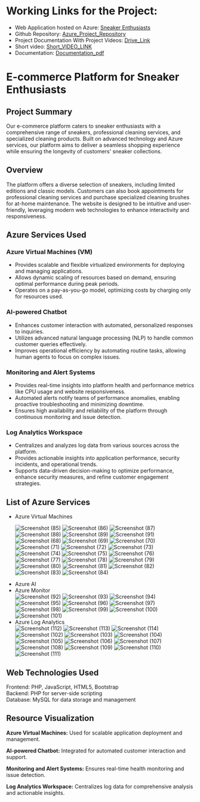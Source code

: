 <!DOCTYPE html>
<html lang="en">
<head>
    <meta charset="UTF-8">
    <meta name="viewport" content="width=device-width, initial-scale=1.0">
    
</head>
<body>
     <h1>Working Links for the Project:</h1>
  <ul>
    <li>Web Application hosted on Azure: <a href=""> Sneaker Enthusiasts </a></li>
    <li>Github Repository: <a href="">Azure_Project_Repository </a></li>
    <li>Project Documentation With Project Videos: <a href="">Drive_Link</a></li>
    <li>Short video: <a href="">Short_VIDEO_LINK</a></li>
    <li>Documentation: <a href="">Documentation_pdf</a></li>
  </ul>
    <h1>E-commerce Platform for Sneaker Enthusiasts</h1>
    <h2>Project Summary</h2>
    <p>Our e-commerce platform caters to sneaker enthusiasts with a comprehensive range of sneakers, professional cleaning services, and specialized cleaning products. Built on advanced technology and Azure services, our platform aims to deliver a seamless shopping experience while ensuring the longevity of customers' sneaker collections.</p>
    <h2>Overview</h2>
    <p>The platform offers a diverse selection of sneakers, including limited editions and classic models. Customers can also book appointments for professional cleaning services and purchase specialized cleaning brushes for at-home maintenance. The website is designed to be intuitive and user-friendly, leveraging modern web technologies to enhance interactivity and responsiveness.</p>
    <h2>Azure Services Used</h2>
    <div class="highlight">
        <h3>Azure Virtual Machines (VM)</h3>
        <ul>
            <li>Provides scalable and flexible virtualized environments for deploying and managing applications.</li>
            <li>Allows dynamic scaling of resources based on demand, ensuring optimal performance during peak periods.</li>
            <li>Operates on a pay-as-you-go model, optimizing costs by charging only for resources used.</li>
        </ul>
    </div>
    <div class="highlight">
        <h3>AI-powered Chatbot</h3>
        <ul>
            <li>Enhances customer interaction with automated, personalized responses to inquiries.</li>
            <li>Utilizes advanced natural language processing (NLP) to handle common customer queries effectively.</li>
            <li>Improves operational efficiency by automating routine tasks, allowing human agents to focus on complex issues.</li>
        </ul>
    </div>
    <div class="highlight">
        <h3>Monitoring and Alert Systems</h3>
        <ul>
            <li>Provides real-time insights into platform health and performance metrics like CPU usage and website responsiveness.</li>
            <li>Automated alerts notify teams of performance anomalies, enabling proactive troubleshooting and minimizing downtime.</li>
            <li>Ensures high availability and reliability of the platform through continuous monitoring and issue detection.</li>
        </ul>
    </div>
    <div class="highlight">
        <h3>Log Analytics Workspace</h3>
        <ul>
            <li>Centralizes and analyzes log data from various sources across the platform.</li>
            <li>Provides actionable insights into application performance, security incidents, and operational trends.</li>
            <li>Supports data-driven decision-making to optimize performance, enhance security measures, and refine customer engagement strategies.</li>
        </ul>
    </div>
    <h2>List of Azure Services</h2>
    <ul>
        <li>Azure Virtual Machines</li>

![Screenshot (85)](https://github.com/rajaatt/azure/assets/169874142/82bbd4f7-89fe-45b5-8171-c3cc107e877e)
![Screenshot (86)](https://github.com/rajaatt/azure/assets/169874142/fd36c81d-ad85-4a94-a902-ab34cf284386)
![Screenshot (87)](https://github.com/rajaatt/azure/assets/169874142/2a62a711-8d99-4ccf-a26a-88a5cff3e6a6)
![Screenshot (88)](https://github.com/rajaatt/azure/assets/169874142/8495e824-a0dc-4903-9099-765b67a3db08)
![Screenshot (89)](https://github.com/rajaatt/azure/assets/169874142/c9a60981-26f6-4da9-9564-4a19fac52039)
![Screenshot (91)](https://github.com/rajaatt/azure/assets/169874142/8567e8ce-b695-4f5d-9b96-f1174df13ecb)
![Screenshot (68)](https://github.com/rajaatt/azure/assets/169874142/22bb89e7-01e2-4606-8c5a-7abae4b088fe)
![Screenshot (69)](https://github.com/rajaatt/azure/assets/169874142/e935a86a-9646-4299-8aff-96436c537af2)
![Screenshot (70)](https://github.com/rajaatt/azure/assets/169874142/7e181552-1557-4a9e-8853-f9964b95796f)
![Screenshot (71)](https://github.com/rajaatt/azure/assets/169874142/0e6fb4bd-ee08-45a3-8b07-49cef53d64c0)
![Screenshot (72)](https://github.com/rajaatt/azure/assets/169874142/88f10584-5f4e-4027-8ee3-74c49cca26f0)
![Screenshot (73)](https://github.com/rajaatt/azure/assets/169874142/e4e9e269-0bf8-4942-9ce8-a0fd77e22db3)
![Screenshot (74)](https://github.com/rajaatt/azure/assets/169874142/535e1b7c-01cc-4a68-9414-72ce19825057)
![Screenshot (75)](https://github.com/rajaatt/azure/assets/169874142/864a03b1-b9a1-4d23-ad79-975fd6fbeaba)
![Screenshot (76)](https://github.com/rajaatt/azure/assets/169874142/7bd4b6d8-1ece-4d81-80e4-cfdbdd58b08b)
![Screenshot (77)](https://github.com/rajaatt/azure/assets/169874142/6c39c550-5ab3-4785-a9f7-6c7148b13285)
![Screenshot (78)](https://github.com/rajaatt/azure/assets/169874142/7bf2c4da-4d0b-4c11-8e66-1a2985029daa)
![Screenshot (79)](https://github.com/rajaatt/azure/assets/169874142/93f9ffac-ef56-4fb4-8643-041a69c65567)
![Screenshot (80)](https://github.com/rajaatt/azure/assets/169874142/789a52de-1d45-4020-ad2b-74d336d80d1c)
![Screenshot (81)](https://github.com/rajaatt/azure/assets/169874142/4c62d37c-7b93-40d8-a05e-0cf911513396)
![Screenshot (82)](https://github.com/rajaatt/azure/assets/169874142/4894450e-731b-4f07-b429-ca62827623b8)
![Screenshot (83)](https://github.com/rajaatt/azure/assets/169874142/47f95d47-5e0a-4f3a-a09c-82747d67f632)
![Screenshot (84)](https://github.com/rajaatt/azure/assets/169874142/3cdd39fe-1540-46e5-b328-ca73cad578b5)
        <li>Azure AI</li>
        <li>Azure Monitor</li>
![Screenshot (92)](https://github.com/rajaatt/azure/assets/169874142/724b8f48-7dc7-4658-865a-0e571f323202)
![Screenshot (93)](https://github.com/rajaatt/azure/assets/169874142/c49bd123-9b0d-4195-8c58-66530ab54384)
![Screenshot (94)](https://github.com/rajaatt/azure/assets/169874142/f210a70c-84d7-48c8-a67b-24e008a4982a)
![Screenshot (95)](https://github.com/rajaatt/azure/assets/169874142/62b947f1-020d-4396-bb92-f8b80c78ccf9)
![Screenshot (96)](https://github.com/rajaatt/azure/assets/169874142/f6ab6f23-bb23-4f61-90af-877a6cf5cab9)
![Screenshot (97)](https://github.com/rajaatt/azure/assets/169874142/3b147554-cc50-4c0d-9932-e900f16ef2c6)
![Screenshot (98)](https://github.com/rajaatt/azure/assets/169874142/ca4c486f-5ca0-4fa0-a4cf-6dfcefa01e68)
![Screenshot (99)](https://github.com/rajaatt/azure/assets/169874142/cd4fc095-7feb-4505-a7f9-fffe5feaf217)
![Screenshot (100)](https://github.com/rajaatt/azure/assets/169874142/59f99ae0-4d28-4087-87b3-8cbc087d5067)
![Screenshot (101)](https://github.com/rajaatt/azure/assets/169874142/e495b1e9-a4e2-4d15-aefb-35ac50c0fad0)
        <li>Azure Log Analytics</li>
![Screenshot (112)](https://github.com/rajaatt/azure/assets/169874142/f18a0c89-faab-464b-b791-75a8bc8e9ee4)
![Screenshot (113)](https://github.com/rajaatt/azure/assets/169874142/3cae1940-f49c-4dd6-8642-b67c94d82326)
![Screenshot (114)](https://github.com/rajaatt/azure/assets/169874142/919f93c8-a3e3-43d5-a879-3bd6db29f6fd)
![Screenshot (102)](https://github.com/rajaatt/azure/assets/169874142/a6931b3e-d78c-4c3f-aaf3-248b0ce29bac)
![Screenshot (103)](https://github.com/rajaatt/azure/assets/169874142/8120c59c-5eed-4b1d-916e-145cd4dea467)
![Screenshot (104)](https://github.com/rajaatt/azure/assets/169874142/a01a6227-ca1e-4f04-ac18-2a036fe405d8)
![Screenshot (105)](https://github.com/rajaatt/azure/assets/169874142/2a25e3f6-79f4-4dc9-a457-e1a1dacf4fb9)
![Screenshot (106)](https://github.com/rajaatt/azure/assets/169874142/43f8fe20-1621-4983-b0a5-5fbeeaf87035)
![Screenshot (107)](https://github.com/rajaatt/azure/assets/169874142/af751035-88b9-4e94-ae67-f4cb15a8a312)
![Screenshot (108)](https://github.com/rajaatt/azure/assets/169874142/c6e63adc-616c-49f7-8f5b-06707981968d)
![Screenshot (109)](https://github.com/rajaatt/azure/assets/169874142/24ba1eda-d46f-451a-a757-818a827f3c5d)
![Screenshot (110)](https://github.com/rajaatt/azure/assets/169874142/bd516a37-5baf-4498-aae0-cdc64f6e88a0)
![Screenshot (111)](https://github.com/rajaatt/azure/assets/169874142/06a59999-b73f-4fb5-9380-cce47bcda5a9)
    </ul>
    <h2>Web Technologies Used</h2>
    <p>Frontend: PHP, JavaScript, HTML5, Bootstrap<br>
    Backend: PHP for server-side scripting<br>
    Database: MySQL for data storage and management</p>
    <h2>Resource Visualization</h2>
    <div class="highlight">
        <p><strong>Azure Virtual Machines:</strong> Used for scalable application deployment and management.</p>
        <p><strong>AI-powered Chatbot:</strong> Integrated for automated customer interaction and support.</p>
        <p><strong>Monitoring and Alert Systems:</strong> Ensures real-time health monitoring and issue detection.</p>
        <p><strong>Log Analytics Workspace:</strong> Centralizes log data for comprehensive analysis and actionable insights.</p>
    </div>
</body>
</html>
